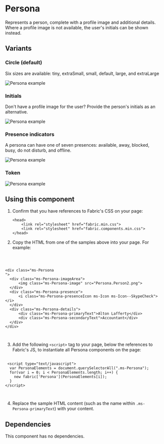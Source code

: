 # Persona
Represents a person, complete with a profile image and additional details. Where a profile image is not available, the user's initials can be shown instead.

## Variants

### Circle (default)
Six sizes are available: tiny, extraSmall, small, default, large, and extraLarge


![Persona example](https://raw.githubusercontent.com/OfficeDev/office-ui-fabric-js/master/ghdocs/component_images/Persona-circle.png)


### Initials
Don't have a profile image for the user? Provide the person's initials as an alternative.


![Persona example](https://raw.githubusercontent.com/OfficeDev/office-ui-fabric-js/master/ghdocs/component_images/Persona-initials.png)


### Presence indicators
A persona can have one of seven presences: available, away, blocked, busy, do not disturb, and offline.


![Persona example](https://raw.githubusercontent.com/OfficeDev/office-ui-fabric-js/master/ghdocs/component_images/Persona-presence.png)


### Token


![Persona example](https://raw.githubusercontent.com/OfficeDev/office-ui-fabric-js/master/ghdocs/component_images/Persona-facepile.png)


## Using this component
1. Confirm that you have references to Fabric's CSS on your page:
    ```
    <head>
        <link rel="stylesheet" href="fabric.min.css">
        <link rel="stylesheet" href="fabric.components.min.css">
    </head>
    ```
2. Copy the HTML from one of the samples above into your page. For example:

<pre>
    <code>
 

&lt;div class&#x3D;&quot;ms-Persona
&quot;&gt;
  &lt;div class&#x3D;&quot;ms-Persona-imageArea&quot;&gt;
      &lt;img class&#x3D;&quot;ms-Persona-image&quot; src&#x3D;&quot;Persona.Person2.png&quot;&gt;
  &lt;/div&gt;
  &lt;div class&#x3D;&quot;ms-Persona-presence&quot;&gt;
      &lt;i class&#x3D;&quot;ms-Persona-presenceIcon ms-Icon ms-Icon--SkypeCheck&quot;&gt;&lt;/i&gt;
  &lt;/div&gt;
  &lt;div class&#x3D;&quot;ms-Persona-details&quot;&gt;
      &lt;div class&#x3D;&quot;ms-Persona-primaryText&quot;&gt;Alton Lafferty&lt;/div&gt;
      &lt;div class&#x3D;&quot;ms-Persona-secondaryText&quot;&gt;Accountant&lt;/div&gt;
  &lt;/div&gt;
&lt;/div&gt;

    </code>
</pre>

3. Add the following `<script>` tag to your page, below the references to Fabric's JS, to instantiate all Persona components on the page:

<pre>
    <code>
 &lt;script type&#x3D;&quot;text/javascript&quot;&gt;
  var PersonaElements &#x3D; document.querySelectorAll(&quot;.ms-Persona&quot;);
  for(var i &#x3D; 0; i &lt; PersonaElements.length; i++) {
    new fabric[&#x27;Persona&#x27;](PersonaElements[i]);
  }
&lt;/script&gt;

    </code>
</pre>

4. Replace the sample HTML content (such as the name within `.ms-Persona-primaryText`) with your content.

## Dependencies
This component has no dependencies.


<script type="text/javascript">
  var PersonaElements = document.querySelectorAll(".ms-Persona");
  for(var i = 0; i < PersonaElements.length; i++) {
    new fabric['Persona'](PersonaElements[i]);
  }
</script>

